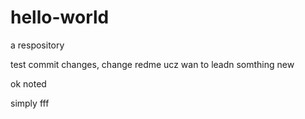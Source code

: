 # hello-world
a respository

test commit changes, change redme ucz wan to leadn somthing new




ok noted

simply  fff

